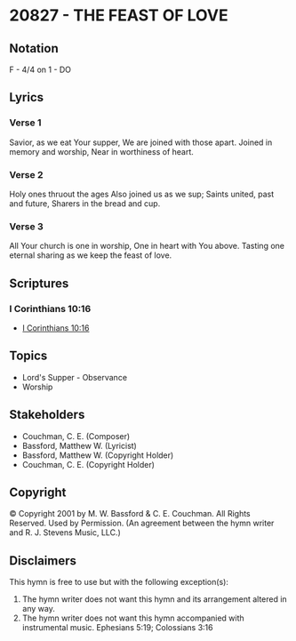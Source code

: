 # 20827 - THE FEAST OF LOVE

## Notation

F - 4/4 on 1 - DO

## Lyrics

### Verse 1

Savior, as we eat Your supper, We are joined with those apart. Joined in memory and worship, Near in worthiness of heart.

### Verse 2

Holy ones thruout the ages Also joined us as we sup; Saints united, past and future, Sharers in the bread and cup.

### Verse 3

All Your church is one in worship, One in heart with You above. Tasting one eternal sharing as we keep the feast of love.


## Scriptures

### I Corinthians 10:16

- [I Corinthians 10:16](https://www.biblegateway.com/passage/?search=I%20Corinthians%2010%3A16)


## Topics

- Lord's Supper - Observance
- Worship

## Stakeholders

- Couchman, C. E. (Composer)
- Bassford, Matthew W. (Lyricist)
- Bassford, Matthew W. (Copyright Holder)
- Couchman, C. E. (Copyright Holder)

## Copyright

© Copyright 2001 by M. W. Bassford & C. E. Couchman. All Rights Reserved. Used by Permission.
(An agreement between the hymn writer and R. J. Stevens Music, LLC.)

## Disclaimers

This hymn is free to use but with the following exception(s):
1. The hymn writer does not want this hymn and its arrangement altered in any way.
2. The hymn writer does not want this hymn accompanied with instrumental music.
Ephesians 5:19; Colossians 3:16

